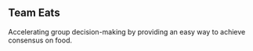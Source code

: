 ## Team Eats
Accelerating group decision-making by providing an easy way to achieve consensus on food.
